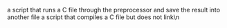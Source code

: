  a script that runs a C file through the preprocessor and save the result into another file
 a script that compiles a C file but does not link\n 
